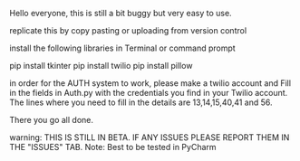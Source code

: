 Hello everyone, this is still a bit buggy but very easy to use.

replicate this by copy pasting or uploading from version control

install the following libraries in Terminal or command prompt

pip install tkinter
pip install twilio
pip install pillow

in order for the AUTH system to work, please make a twilio account and Fill in the fields in Auth.py with the credentials you find in your Twilio account.
The lines where you need to fill in the details are 13,14,15,40,41 and 56.

There you go all done.

warning: THIS IS STILL IN BETA. IF ANY ISSUES PLEASE REPORT THEM IN THE "ISSUES" TAB.
Note: Best to be tested in PyCharm
